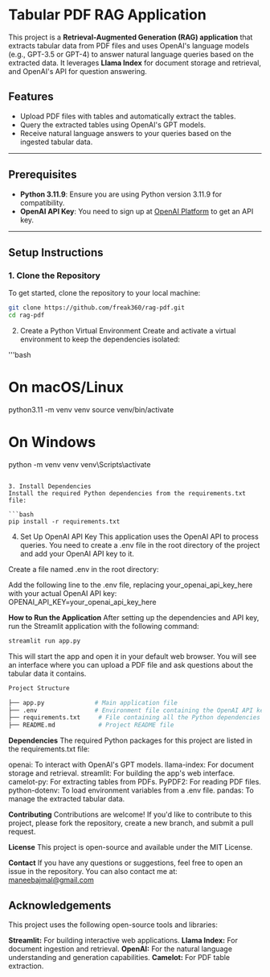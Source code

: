# **Tabular PDF RAG Application**

This project is a **Retrieval-Augmented Generation (RAG) application** that extracts tabular data from PDF files and uses OpenAI's language models (e.g., GPT-3.5 or GPT-4) to answer natural language queries based on the extracted data. It leverages **Llama Index** for document storage and retrieval, and OpenAI's API for question answering.

## **Features**

- Upload PDF files with tables and automatically extract the tables.
- Query the extracted tables using OpenAI's GPT models.
- Receive natural language answers to your queries based on the ingested tabular data.

---

## **Prerequisites**

- **Python 3.11.9**: Ensure you are using Python version 3.11.9 for compatibility.
- **OpenAI API Key**: You need to sign up at [OpenAI Platform](https://platform.openai.com/signup) to get an API key.

---

## **Setup Instructions**

### **1. Clone the Repository**

To get started, clone the repository to your local machine:

```bash
git clone https://github.com/freak360/rag-pdf.git
cd rag-pdf
```

2. Create a Python Virtual Environment
Create and activate a virtual environment to keep the dependencies isolated:

'''bash

# On macOS/Linux
python3.11 -m venv venv
source venv/bin/activate

# On Windows
python -m venv venv
venv\Scripts\activate
```

3. Install Dependencies
Install the required Python dependencies from the requirements.txt file:

```bash
pip install -r requirements.txt
```

4. Set Up OpenAI API Key
This application uses the OpenAI API to process queries. You need to create a .env file in the root directory of the project and add your OpenAI API key to it.

Create a file named .env in the root directory:

Add the following line to the .env file, replacing your_openai_api_key_here with your actual OpenAI API key:
OPENAI_API_KEY=your_openai_api_key_here

**How to Run the Application**
After setting up the dependencies and API key, run the Streamlit application with the following command:

```bash
streamlit run app.py
```

This will start the app and open it in your default web browser. You will see an interface where you can upload a PDF file and ask questions about the tabular data it contains.

```bash
Project Structure

├── app.py              # Main application file
├── .env                # Environment file containing the OpenAI API key
├── requirements.txt     # File containing all the Python dependencies
├── README.md            # Project README file

```

**Dependencies**
The required Python packages for this project are listed in the requirements.txt file:

openai: To interact with OpenAI's GPT models.
llama-index: For document storage and retrieval.
streamlit: For building the app's web interface.
camelot-py: For extracting tables from PDFs.
PyPDF2: For reading PDF files.
python-dotenv: To load environment variables from a .env file.
pandas: To manage the extracted tabular data.

**Contributing**
Contributions are welcome! If you'd like to contribute to this project, please fork the repository, create a new branch, and submit a pull request.

**License**
This project is open-source and available under the MIT License.

**Contact**
If you have any questions or suggestions, feel free to open an issue in the repository.
You can also contact me at: maneebajmal@gmail.com

## **Acknowledgements**
This project uses the following open-source tools and libraries:

**Streamlit:** For building interactive web applications.
**Llama Index:** For document ingestion and retrieval.
**OpenAI:** For the natural language understanding and generation capabilities.
**Camelot:** For PDF table extraction.